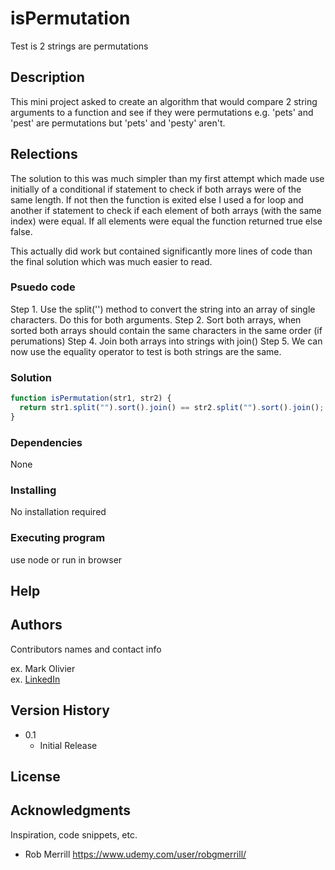 # isPermutation

Test is 2 strings are permutations

## Description

This mini project asked to create an algorithm that would compare 2 string arguments to a function and see if they were permutations e.g. 'pets' and 'pest' are permutations but 'pets' and 'pesty' aren't.

## Relections

The solution to this was much simpler than my first attempt which made use initially of a conditional if statement to check if both arrays were of the same length. If not then the function is exited else I used a for loop and another if statement to check if each element of both arrays (with the same index) were equal. If all elements were equal the function returned true else false.

This actually did work but contained significantly more lines of code than the final solution which was much easier to read.

### Psuedo code

Step 1. Use the split('') method to convert the string into an array of single characters. Do this for both arguments.
Step 2. Sort both arrays, when sorted both arrays should contain the same characters in the same order (if perumations)
Step 4. Join both arrays into strings with join()
Step 5. We can now use the equality operator to test is both strings are the same.

### Solution

```js
function isPermutation(str1, str2) {
  return str1.split("").sort().join() == str2.split("").sort().join();
}
```

### Dependencies

None

### Installing

No installation required

### Executing program

use node or run in browser

## Help

## Authors

Contributors names and contact info

ex. Mark Olivier  
ex. [LinkedIn](www.linkedin.com/in/)

## Version History

- 0.1
  - Initial Release

## License

## Acknowledgments

Inspiration, code snippets, etc.

- Rob Merrill https://www.udemy.com/user/robgmerrill/
